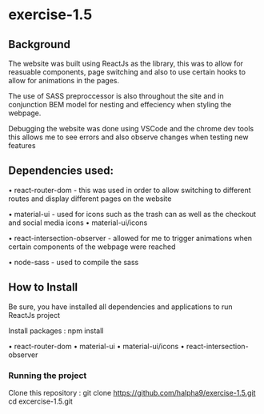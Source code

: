 # exercise-1.5

## Background
The website was built using ReactJs as the library, this was to allow for reasuable components, page switching and also to use certain hooks to allow for animations in the pages.

The use of SASS preproccessor is also throughout the site and in conjunction BEM model for nesting and effeciency  when styling the webpage.

Debugging the website was done using VSCode and the chrome dev tools this allows me to see errors and also observe changes when testing new features


## Dependencies used:
•	react-router-dom - this was used in order to allow switching to different routes and display different pages on the website

•	material-ui - used for icons such as the trash can as well as the checkout and social media icons
•	material-ui/icons

•	react-intersection-observer  - allowed for me to trigger animations when certain components of the webpage were reached

• node-sass - used to compile the sass


## How to Install 
Be sure, you have installed all dependencies and applications to run ReactJs project 

Install packages :
npm install

•	react-router-dom
•	material-ui
•	material-ui/icons
•	react-intersection-observer

### Running the project

Clone this repository :
git clone https://github.com/halpha9/exercise-1.5.git
cd excercise-1.5.git
